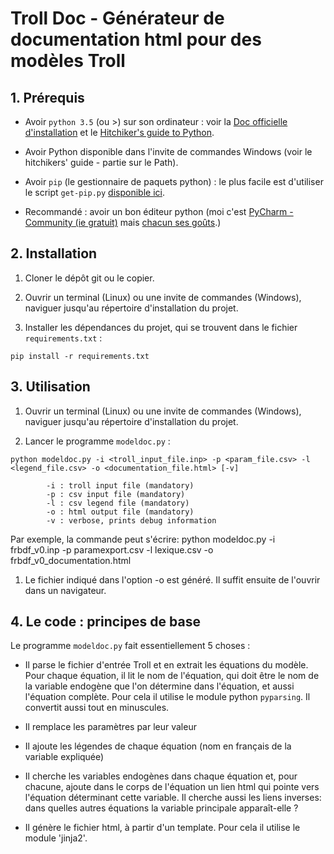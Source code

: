 # Troll Doc - Générateur de documentation html pour des modèles Troll


## 1. Prérequis

* Avoir `python 3.5` (ou >) sur son ordinateur : 
voir la [Doc officielle d'installation](https://wiki.python.org/moin/BeginnersGuide/Download)
et le [Hitchiker's guide to Python](http://docs.python-guide.org/en/latest/starting/installation/).

* Avoir Python disponible dans l'invite de commandes Windows (voir le hitchikers' guide - 
partie sur le Path).

* Avoir `pip` (le gestionnaire de paquets python) : le plus facile 
est d'utiliser le script `get-pip.py` [disponible ici](https://pip.pypa.io/en/stable/installing/).

* Recommandé : avoir un bon éditeur python (moi c'est 
[PyCharm - Community (ie gratuit)](https://www.jetbrains.com/pycharm/) mais [chacun ses goûts](https://wiki.python.org/moin/IntegratedDevelopmentEnvironments).) 

## 2. Installation 

1. Cloner le dépôt git ou le copier.

1. Ouvrir un terminal (Linux) ou une invite de commandes (Windows), naviguer jusqu'au 
répertoire d'installation du projet. 

1. Installer les dépendances du projet, qui se trouvent dans le fichier `requirements.txt` :  

```
pip install -r requirements.txt
``` 

## 3. Utilisation

1. Ouvrir un terminal (Linux) ou une invite de commandes (Windows), naviguer jusqu'au 
répertoire d'installation du projet. 

1. Lancer le programme `modeldoc.py` :  

```
python modeldoc.py -i <troll_input_file.inp> -p <param_file.csv> -l <legend_file.csv> -o <documentation_file.html> [-v]

        -i : troll input file (mandatory)
        -p : csv input file (mandatory)
        -l : csv legend file (mandatory)
        -o : html output file (mandatory)
        -v : verbose, prints debug information
```

Par exemple, la commande peut s'écrire:
python modeldoc.py -i frbdf_v0.inp -p paramexport.csv -l lexique.csv -o frbdf_v0_documentation.html

1. Le fichier indiqué dans l'option -o est généré. Il suffit ensuite de l'ouvrir dans 
un navigateur. 


## 4. Le code : principes de base

Le programme `modeldoc.py` fait essentiellement 5 choses :

* Il parse le fichier d'entrée Troll et en extrait les équations du modèle. 
Pour chaque équation, il lit le nom de l'équation, qui doit être le nom de la 
variable endogène que l'on détermine dans l'équation, et aussi l'équation complète.
Pour cela il utilise le module python `pyparsing`.
Il convertit aussi tout en minuscules.  

* Il remplace les paramètres par leur valeur

* Il ajoute les légendes de chaque équation (nom en français de la variable expliquée)

* Il cherche les variables endogènes dans chaque équation et, pour chacune, ajoute 
dans le corps de l'équation un lien html qui pointe vers l'équation déterminant cette variable.
Il cherche aussi les liens inverses: dans quelles autres équations la variable principale apparaît-elle ? 
  
* Il génère le fichier html, à partir d'un template. Pour cela il utilise le module 'jinja2'.



